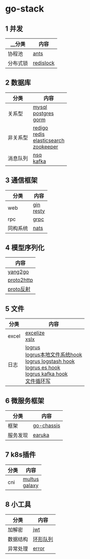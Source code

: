 # go-stack

## 1 并发
| __分类 | 内容 |
| ---- | --- |
| 协程池   | [ants](https://github.com/panjf2000/ants)     |
| 分布式锁 | [redislock](https://github.com/bsm/redislock) |

## 2 数据库
| 分类 | 内容 |
| ---- | --- |
| 关系型   | [mysql](https://github.com/go-sql-driver/mysql)<br>[postgres](https://github.com/lib/pq)<br>[gorm](https://github.com/go-gorm/gorm) |
| 非关系型 | [redigo](https://github.com/gomodule/redigo)<br>[redis](https://github.com/go-redis/redis)<br>[elasticsearch](https://github.com/elastic/go-elasticsearch)<br>[zookeeper](https://github.com/samuel/go-zookeeper) |
| 消息队列 | [nsq](https://github.com/nsqio)<br>[kafka](https://github.com/Shopify/sarama) |

## 3 通信框架
| 分类 | 内容 |
| ---- | --- |
| web     | [gin](https://github.com/gin-gonic/gin)<br>[resty](https://github.com/go-resty/resty) |
| rpc     | [grpc](https://github.com/grpc) |
| 同构系统 | [nats](https://github.com/nats-io) |

## 4 模型序列化
| 内容 |
| --- |
| [yang2go](https://github.com/openconfig/ygot) |
| [proto2http](https://github.com/nametake/protoc-gen-gohttp) |
| [proto反射](https://github.com/jhump/protoreflect) |

## 5 文件
| 分类 | 内容 |
| ---- | --- |
| excel   | [excelize](https://github.com/360EntSecGroup-Skylar/excelize)<br>[xslx](https://github.com/tealeg/xlsx) |
| 日志    | [logrus](https://github.com/sirupsen/logrus)<br>[logrus本地文件系统hook](https://github.com/rifflock/lfshook)<br>[logrus logstash hook](https://github.com/bshuster-repo/logrus-logstash-hook)<br>[logrus es hook](https://github.com/sohlich/elogrus)<br>[logrus kafka hook](https://github.com/mailgun/logrus-hooks)<br>[文件循环写](https://github.com/lestrrat-go/file-rotatelogs) |

## 6 微服务框架
| 分类 | 内容 |
| ---- | --- |
| 框架    | [go-chassis](https://github.com/go-chassis) |
| 服务发现 | [earuka](https://github.com/ArthurHlt/go-eureka-client) |

## 7 k8s插件
| 分类 | 内容 |
| ---- | --- |
| cni     | [multus](https://github.com/k8snetworkplumbingwg/multus-cni)<br>[galaxy](https://github.com/tkestack/galaxy) |

## 8 小工具
| 分类 | 内容 |
| ---- | --- |
| 加解密   | [jwt](https://github.com/dgrijalva/jwt-go) |
| 数据结构 | [环形队列](https://github.com/eapache/queue) |
| 异常处理 | [error](https://github.com/pkg/errors) |
